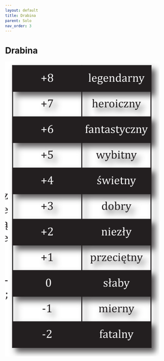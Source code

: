 ```yaml
---
layout: default
title: Drabina
parent: Solo
nav_order: 3
---
```


# Drabina

![drabina](../assets/ladder.jpg)